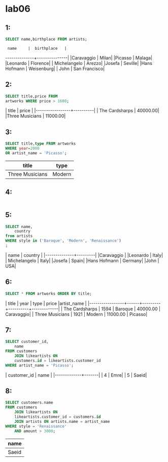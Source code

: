 # lab06

## 1:

```sql
SELECT name,birthplace FROM artists;
```
     name     |  birthplace   |
--------------+---------------|
|Caravaggio   | Milan|
|Picasso      | Malaga|
|Leonardo     | Florence|
| Michelangelo | Arezzo|
|Josefa       | Seville|
|Hans Hofmann | Weisenburg|
| John         | San Francisco|

 
## 2:

```sql
SELECT title,price FROM 
artworks WHERE price > 1600;
```

|  title      |  price   |
|-----------------+----------|
| The Cardsharps  | 40000.00|
|Three Musicians | 11000.00|
 
## 3:

```sql
SELECT title,type FROM artworks 
WHERE year=2000 
OR artist_name = 'Picasso';
```
|       title      |  type  |
|-----------------|--------|
| Three Musicians | Modern|

## 4:

```sql

```
## 5:

```sql
SELECT name,
    country
from artists
WHERE style in ('Baroque', 'Modern', 'Renaissance')
;
``` 
|    name     | country |
|--------------+---------|
|Caravaggio   | 
|Leonardo     | Italy|
| Michelangelo | Italy|
|Josefa       | Spain|
|Hans Hofmann | Germany|
|John         | USA|

## 6:

```sql
SELECT * FROM artworks ORDER BY title;
```
|      title      | year |  type   |  price   |artist_name |
|-----------------+------+---------+----------+-------------|
| The Cardsharps  | 1594 | Baroque | 40000.00 | Caravaggio|
| Three Musicians | 1921 | Modern  | 11000.00 | Picasso|
## 7:

```sql
SELECT customer_id,
    name
FROM customers
    JOIN likeartists ON 
    customers.id = likeartists.customer_id
WHERE artist_name = 'Picasso';
```
| customer_id | name  |
|-------------+-------|
|       4     | Emre|
|  5          | Saeid|

## 8:

```sql
SELECT customers.name
FROM customers
    JOIN likeartists ON 
    likeartists.customer_id = customers.id
    JOIN artists ON artists.name = artist_name
WHERE style = 'Renaissance'
    AND amount > 3000;
```
| name  |
|-------|
| Saeid|

